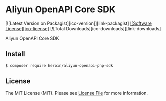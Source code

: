 Aliyun OpenAPI Core SDK
===============================

[![Latest Version on Packagist][ico-version]][link-packagist]
[![Software License][ico-license]](LICENSE.md)
[![Total Downloads][ico-downloads]][link-downloads]

Aliyun OpenAPI Core SDK

## Install

``` bash
$ composer require heroin/aliyun-openapi-php-sdk
```

## License

The MIT License (MIT). Please see [License File](LICENSE.md) for more information.
